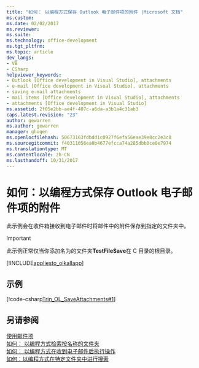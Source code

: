 ```yaml
---
title: "如何： 以编程方式保存 Outlook 电子邮件项的附件 |Microsoft 文档"
ms.custom: 
ms.date: 02/02/2017
ms.reviewer: 
ms.suite: 
ms.technology: office-development
ms.tgt_pltfrm: 
ms.topic: article
dev_langs:
- VB
- CSharp
helpviewer_keywords:
- Outlook [Office development in Visual Studio], attachments
- e-mail [Office development in Visual Studio], attachments
- saving e-mail attachments
- mail items [Office development in Visual Studio], attachments
- attachments [Office development in Visual Studio]
ms.assetid: 2f05e2bb-ae4f-407c-a6da-a3b1a4c31ab3
caps.latest.revision: "23"
author: gewarren
ms.author: gewarren
manager: ghogen
ms.openlocfilehash: 50673163fdbdd1c0927f6efa56eae39e8cc2e3c8
ms.sourcegitcommit: f40311056ea0b4677efcca74a285dbb0ce0e7974
ms.translationtype: MT
ms.contentlocale: zh-CN
ms.lasthandoff: 10/31/2017
---
```

# <a name="how-to-programmatically-save-attachments-from-outlook-e-mail-items"></a>如何：以编程方式保存 Outlook 电子邮件项的附件
  此示例会在收件箱接收到电子邮件时将邮件中的附件保存到指定的文件夹中。  
  
> [!IMPORTANT]  
>  此示例正常仅当你添加名为的文件夹**TestFileSave**在 C 目录的根目录。  
  
 [!INCLUDE[appliesto_olkallapp](../vsto/includes/appliesto-olkallapp-md.md)]  
  
## <a name="example"></a>示例  
 [!code-csharp[Trin_OL_SaveAttachments#1](../vsto/codesnippet/CSharp/Trin_OL_SaveAttachments/thisaddin.cs#1)]  
  
## <a name="see-also"></a>另请参阅  
 [使用邮件项](../vsto/working-with-mail-items.md)   
 [如何： 以编程方式检索按名称的文件夹](../vsto/how-to-programmatically-retrieve-a-folder-by-name.md)   
 [如何： 以编程方式在收到电子邮件后执行操作](../vsto/how-to-programmatically-perform-actions-when-an-e-mail-message-is-received.md)   
 [如何：以编程方式在特定文件夹中进行搜索](../vsto/how-to-programmatically-search-within-a-specific-folder.md)  
  
  